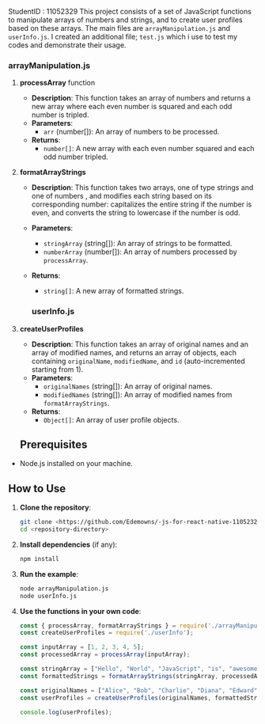 StudentID : 11052329
This project consists of a set of JavaScript functions to manipulate arrays of numbers and strings, and to create user profiles based on these arrays. The main files are `arrayManipulation.js` and `userInfo.js`.
I created an additional file; `test.js` which i use to test my codes and demonstrate their usage.

### arrayManipulation.js

1. **processArray** function

    - **Description**: This function takes an array of numbers and returns a new array where each even number is squared and each odd number is tripled.
    - **Parameters**: 
      - `arr` (number[]): An array of numbers to be processed.
    - **Returns**: 
      - `number[]`: A new array with each even number squared and each odd number tripled.

      
2. **formatArrayStrings**

    - **Description**: This function takes two arrays, one of type strings and one of numbers , and modifies each string based on its corresponding number: capitalizes the entire string if the number is even, and converts the string to lowercase if the number is odd.
    - **Parameters**:
      - `stringArray` (string[]): An array of strings to be formatted.
      - `numberArray` (number[]): An array of numbers processed by `processArray`.
    - **Returns**:
      - `string[]`: A new array of formatted strings.

      ### userInfo.js

1. **createUserProfiles**

    - **Description**: This function takes an array of original names and an array of modified names, and returns an array of objects, each containing `originalName`, `modifiedName`, and `id` (auto-incremented starting from 1).
    - **Parameters**:
      - `originalNames` (string[]): An array of original names.
      - `modifiedNames` (string[]): An array of modified names from `formatArrayStrings`.
    - **Returns**:
      - `Object[]`: An array of user profile objects.
    
    ## Prerequisites

- Node.js installed on your machine.

## How to Use

1. **Clone the repository**:
    ```sh
    git clone <https://github.com/Edemowns/-js-for-react-native-11052329.git>
    cd <repository-directory>
    ```

2. **Install dependencies** (if any):
    ```sh
    npm install
    ```

3. **Run the example**:
    ```sh
    node arrayManipulation.js
    node userInfo.js
    ```

4. **Use the functions in your own code**:
    ```javascript
    const { processArray, formatArrayStrings } = require('./arrayManipulation');
    const createUserProfiles = require('./userInfo');

    const inputArray = [1, 2, 3, 4, 5];
    const processedArray = processArray(inputArray);

    const stringArray = ["Hello", "World", "JavaScript", "is", "awesome"];
    const formattedStrings = formatArrayStrings(stringArray, processedArray);

    const originalNames = ["Alice", "Bob", "Charlie", "Diana", "Edward"];
    const userProfiles = createUserProfiles(originalNames, formattedStrings);

    console.log(userProfiles);
    ```

##
